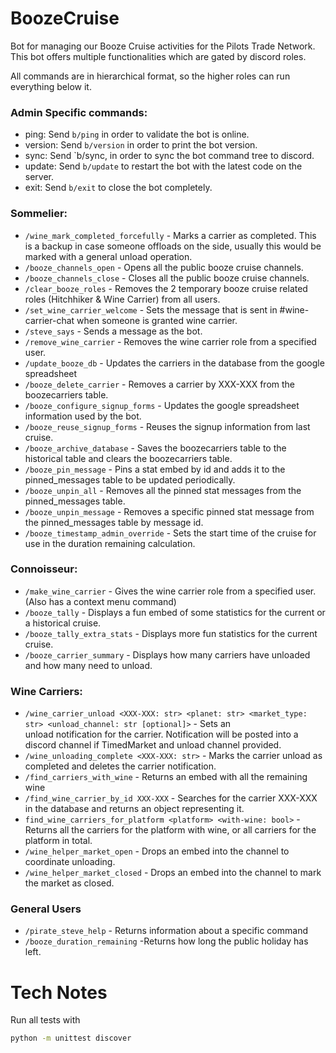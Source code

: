 # BoozeCruise

Bot for managing our Booze Cruise activities for the Pilots Trade Network. This bot offers multiple functionalities
which are gated by discord roles.

All commands are in hierarchical format, so the higher roles can run everything below it.

### Admin Specific commands:

-   ping: Send `b/ping` in order to validate the bot is online.
-   version: Send `b/version` in order to print the bot version.
-   sync: Send `b/sync, in order to sync the bot command tree to discord.
-   update: Send `b/update` to restart the bot with the latest code on the server.
-   exit: Send `b/exit` to close the bot completely.

### Sommelier:

-   `/wine_mark_completed_forcefully` - Marks a carrier as completed. This is a backup in case someone offloads on the side, usually this would be marked with a general unload operation.
-   `/booze_channels_open` - Opens all the public booze cruise channels.
-   `/booze_channels_close` - Closes all the public booze cruise channels.
-   `/clear_booze_roles` - Removes the 2 temporary booze cruise related roles (Hitchhiker & Wine Carrier) from all users.
-   `/set_wine_carrier_welcome` - Sets the message that is sent in #wine-carrier-chat when someone is granted wine carrier.
-   `/steve_says` - Sends a message as the bot.
-   `/remove_wine_carrier` - Removes the wine carrier role from a specified user.
-   `/update_booze_db` - Updates the carriers in the database from the google spreadsheet
-   `/booze_delete_carrier` - Removes a carrier by XXX-XXX from the boozecarriers table.
-   `/booze_configure_signup_forms` - Updates the google spreadsheet information used by the bot.
-   `/booze_reuse_signup_forms` - Reuses the signup information from last cruise.
-   `/booze_archive_database` - Saves the boozecarriers table to the historical table and clears the boozecarriers table.
-   `/booze_pin_message` - Pins a stat embed by id and adds it to the pinned_messages table to be updated periodically.
-   `/booze_unpin_all` - Removes all the pinned stat messages from the pinned_messages table.
-   `/booze_unpin_message` - Removes a specific pinned stat message from the pinned_messages table by message id.
-   `/booze_timestamp_admin_override` - Sets the start time of the cruise for use in the duration remaining calculation.

### Connoisseur:

-   `/make_wine_carrier` - Gives the wine carrier role from a specified user. (Also has a context menu command)
-   `/booze_tally` - Displays a fun embed of some statistics for the current or a historical cruise.
-   `/booze_tally_extra_stats` - Displays more fun statistics for the current cruise.
-   `/booze_carrier_summary` - Displays how many carriers have unloaded and how many need to unload.

### Wine Carriers:

-   `/wine_carrier_unload <XXX-XXX: str> <planet: str> <market_type: str> <unload_channel: str [optional]>` - Sets an  
    unload notification for the carrier. Notification will be posted into a discord channel if TimedMarket and unload
    channel provided.
-   `/wine_unloading_complete <XXX-XXX: str>` - Marks the carrier unload as completed and deletes the carrier notification.
-   `/find_carriers_with_wine` - Returns an embed with all the remaining wine
-   `/find_wine_carrier_by_id XXX-XXX` - Searches for the carrier XXX-XXX in the database and returns an object
    representing it.
-   `find_wine_carriers_for_platform <platform> <with-wine: bool>` - Returns all the carriers for the platform with
    wine, or all carriers for the platform in total.
-   `/wine_helper_market_open` - Drops an embed into the channel to coordinate unloading.
-   `/wine_helper_market_closed` - Drops an embed into the channel to mark the market as closed.

### General Users

-   `/pirate_steve_help` - Returns information about a specific command
-   `/booze_duration_remaining` -Returns how long the public holiday has left.

# Tech Notes

Run all tests with

```bash
python -m unittest discover
```
